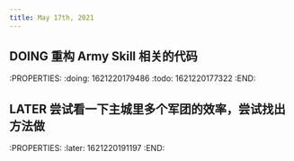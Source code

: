 ```yaml
---
title: May 17th, 2021
---
```


## DOING 重构 Army Skill 相关的代码
:PROPERTIES:
:doing: 1621220179486
:todo: 1621220177322
:END:
## LATER 尝试看一下主城里多个军团的效率，尝试找出方法做
:PROPERTIES:
:later: 1621220191197
:END:
